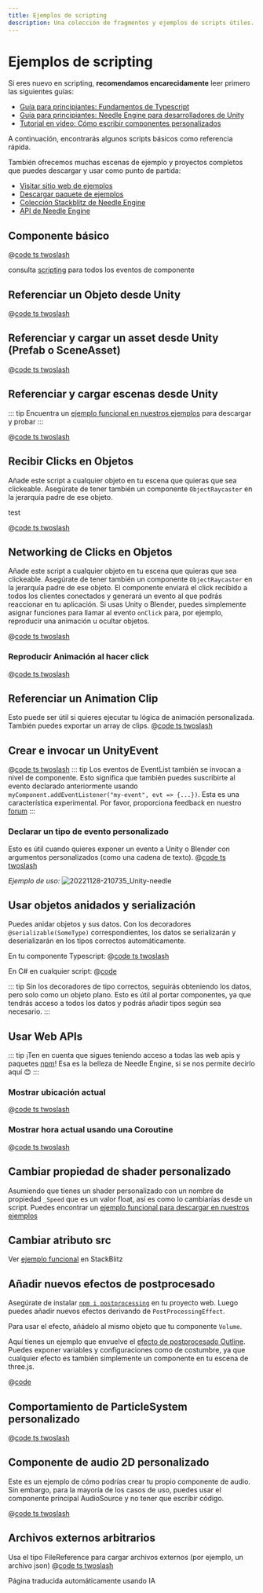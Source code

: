 ```yaml
---
title: Ejemplos de scripting
description: Una colección de fragmentos y ejemplos de scripts útiles.
---
```


# Ejemplos de scripting

Si eres nuevo en scripting, **recomendamos encarecidamente** leer primero las siguientes guías:

- [Guía para principiantes: Fundamentos de Typescript](./getting-started/typescript-essentials.md)
- [Guía para principiantes: Needle Engine para desarrolladores de Unity](./getting-started/for-unity-developers.md)
- [Tutorial en vídeo: Cómo escribir componentes personalizados](https://youtu.be/uf5UK0bLHlY?si=82U_2L4n2V7XL7RJ)

A continuación, encontrarás algunos scripts básicos como referencia rápida.

También ofrecemos muchas escenas de ejemplo y proyectos completos que puedes descargar y usar como punto de partida:
- [Visitar sitio web de ejemplos](https://engine.needle.tools/samples?utm_source=needle_docs&utm_content=scripting_examples)
- [Descargar paquete de ejemplos](https://engine.needle.tools/downloads/unity/samples)
- [Colección Stackblitz de Needle Engine](https://stackblitz.com/@marwie/collections/needle-engine)
- [API de Needle Engine](https://engine.needle.tools/api)

## Componente básico
<stackblitz file="@code/basic-component.ts"></stackblitz>
@[code ts twoslash](@code/basic-component.ts)

consulta [scripting](scripting#lifecycle-methods) para todos los eventos de componente

## Referenciar un Objeto desde Unity
@[code ts twoslash](@code/component-object-reference.ts)

## Referenciar y cargar un asset desde Unity (Prefab o SceneAsset)
@[code ts twoslash](@code/component-prefab.ts)

## Referenciar y cargar escenas desde Unity
::: tip
Encuentra un [ejemplo funcional en nuestros ejemplos](https://engine.needle.tools/samples/multi-scenes-(dynamic-loading)) para descargar y probar
:::

@[code ts twoslash](@code/component-scene.ts)

## Recibir Clicks en Objetos
Añade este script a cualquier objeto en tu escena que quieras que sea clickeable. Asegúrate de tener también un componente `ObjectRaycaster` en la jerarquía padre de ese objeto.

<stackblitz file="@code/component-click.ts">
test
</stackblitz>

@[code ts twoslash](@code/component-click.ts)


## Networking de Clicks en Objetos

Añade este script a cualquier objeto en tu escena que quieras que sea clickeable. Asegúrate de tener también un componente `ObjectRaycaster` en la jerarquía padre de ese objeto.
El componente enviará el click recibido a todos los clientes conectados y generará un evento al que podrás reaccionar en tu aplicación. Si usas Unity o Blender, puedes simplemente asignar funciones para llamar al evento `onClick` para, por ejemplo, reproducir una animación u ocultar objetos.

@[code ts twoslash](@code/component-click-networking.ts)

### Reproducir Animación al hacer click
@[code ts twoslash](@code/component-animation-onclick.ts)

## Referenciar un Animation Clip
Esto puede ser útil si quieres ejecutar tu lógica de animación personalizada.
También puedes exportar un array de clips.
@[code ts twoslash](@code/component-animationclip.ts)


## Crear e invocar un UnityEvent

@[code ts twoslash](@code/component-unityevent.ts)
::: tip
Los eventos de EventList también se invocan a nivel de componente. Esto significa que también puedes suscribirte al evento declarado anteriormente usando ``myComponent.addEventListener("my-event", evt => {...})``.
Esta es una característica experimental. Por favor, proporciona feedback en nuestro [forum](https://forum.needle.tools/?utm_source=needle_docs&utm_content=content)
:::


### Declarar un tipo de evento personalizado
Esto es útil cuando quieres exponer un evento a Unity o Blender con argumentos personalizados (como una cadena de texto).
@[code ts twoslash](@code/component-customevent.ts)

_Ejemplo de uso:_
![20221128-210735_Unity-needle](https://user-images.githubusercontent.com/2693840/204370950-4c89b877-90d7-4e6f-8266-3352e6da16f4.png)

## Usar objetos anidados y serialización

Puedes anidar objetos y sus datos. Con los decoradores `@serializable(SomeType)` correspondientes, los datos se serializarán y deserializarán en los tipos correctos automáticamente.

En tu componente Typescript:
@[code ts twoslash](@code/component-nested-serialization.ts)

En C# en cualquier script:
@[code](@code/component-nested-serialization-cs.cs)

::: tip
Sin los decoradores de tipo correctos, seguirás obteniendo los datos, pero solo como un objeto plano. Esto es útil al portar componentes, ya que tendrás acceso a todos los datos y podrás añadir tipos según sea necesario.
:::

## Usar Web APIs
::: tip
¡Ten en cuenta que sigues teniendo acceso a todas las web apis y paquetes [npm](https://npmjs.org)!
Esa es la belleza de Needle Engine, si se nos permite decirlo aquí 😊
:::

### Mostrar ubicación actual
@[code ts twoslash](@code/component-location.ts)

### Mostrar hora actual usando una Coroutine
@[code ts twoslash](@code/component-time.ts)

<video-embed src="./videos/component-time.mp4" limit_height />


## Cambiar propiedad de shader personalizado

Asumiendo que tienes un shader personalizado con un nombre de propiedad `_Speed` que es un valor float, así es como lo cambiarías desde un script. Puedes encontrar un [ejemplo funcional para descargar en nuestros ejemplos](https://engine.needle.tools/samples/shaders/)

<!-- SAMPLE modify custom shader material property -->


## Cambiar atributo src

Ver [ejemplo funcional](https://stackblitz.com/edit/needle-engine-cycle-src?file=index.html) en StackBlitz


## Añadir nuevos efectos de postprocesado

Asegúrate de instalar [`npm i postprocessing`](https://github.com/pmndrs/postprocessing) en tu proyecto web. Luego puedes añadir nuevos efectos derivando de `PostProcessingEffect`.

Para usar el efecto, añádelo al mismo objeto que tu componente `Volume`.

Aquí tienes un ejemplo que envuelve el [efecto de postprocesado Outline](https://pmndrs.github.io/postprocessing/public/demo/#outline). Puedes exponer variables y configuraciones como de costumbre, ya que cualquier efecto es también simplemente un componente en tu escena de three.js.

@[code](@code/custom-post-effect.ts)


## Comportamiento de ParticleSystem personalizado


@[code ts twoslash](@code/custom-particle-system-behaviour.ts)


## Componente de audio 2D personalizado

Este es un ejemplo de cómo podrías crear tu propio componente de audio.
Sin embargo, para la mayoría de los casos de uso, puedes usar el componente principal AudioSource y no tener que escribir código.

@[code ts twoslash](@code/component-2d-audio.ts)


## Archivos externos arbitrarios

Usa el tipo FileReference para cargar archivos externos (por ejemplo, un archivo json)
@[code ts twoslash](@code/component-filereference.ts)

<!-- SAMPLE receive click from HTML button
## Recibir click de elemento html en componente
-->



<!-- SAMPLE disable environment light
## Deshabilitar luz ambiental
-->


<!-- SAMPLE using mediapipe with hands
## Usar paquete mediapipe para controlar la escena 3D con las manos
Asegúrate de instalar el paquete mediapipe. Visita el enlace de github a continuación para ver la configuración completa del proyecto.
Probarlo [aquí en vivo](https://engine.needle.tools/samples/mediapipe-hands/) - requiere una webcam/cámara
-->


<!-- SAMPLE Change Color On Collision
## Cambiar color al colisionar
-->

<!-- SAMPLE Physics Trigger Relay
## Relé de Physics Trigger
Invocar eventos usando los métodos physics trigger de un objeto
-->

<!-- SAMPLE Auto Reset
## Auto Reset
Restablecer la posición de un objeto automáticamente cuando sale de un physics trigger
-->

<!-- SAMPLE Play Audio On Collision
## Reproducir Audio al Colisionar
-->

<!-- SAMPLE Set Random Color
## Establecer Color Aleatorio
Aleatorizar el color de un objeto al inicio. Ten en cuenta que los materiales se clonan en el método `start`
-->

<!-- SAMPLE Timed Spawn
## Generar objetos a lo largo del tiempo
-->

Página traducida automáticamente usando IA